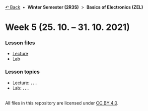 [&#8630; Back](../) &nbsp;&#8226;&nbsp; **Winter Semester (2R3S)** &nbsp;>&nbsp; **Basics of Electronics (ZEL)**


# Week 5 (25. 10. – 31. 10. 2021)


### Lesson files

- [Lecture](./01_Lecture)
- [Lab](./02_Lab)


### Lesson topics

- Lecture: **. . .**
- Lab: **. . .**


<br/>All files in this repository are licensed under [CC BY 4.0](http://creativecommons.org/licenses/by/4.0/).
